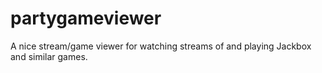 # partygameviewer
A nice stream/game viewer for watching streams of and playing Jackbox and similar games.
